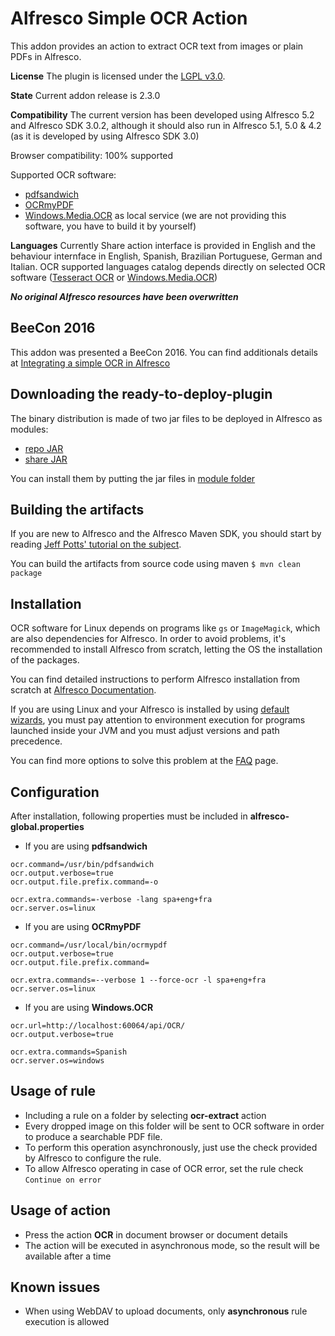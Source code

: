 
Alfresco Simple OCR Action
==========================

This addon provides an action to extract OCR text from images or plain PDFs in Alfresco.

**License**
The plugin is licensed under the [LGPL v3.0](http://www.gnu.org/licenses/lgpl-3.0.html). 

**State**
Current addon release is 2.3.0

**Compatibility**
The current version has been developed using Alfresco 5.2 and Alfresco SDK 3.0.2, although it should also run in Alfresco 5.1, 5.0 & 4.2 (as it is developed by using Alfresco SDK 3.0)

Browser compatibility: 100% supported

Supported OCR software:
* [pdfsandwich](http://www.tobias-elze.de/pdfsandwich/)
* [OCRmyPDF](https://github.com/jbarlow83/OCRmyPDF)
* [Windows.Media.OCR](https://www.nuget.org/packages/Microsoft.Windows.Ocr/) as local service (we are not providing this software, you have to build it by yourself)

**Languages**
Currently Share action interface is provided in English and the behaviour internface in English, Spanish, Brazilian Portuguese, German and Italian.
OCR supported languages catalog depends directly on selected OCR software ([Tesseract OCR](https://github.com/tesseract-ocr) or [Windows.Media.OCR](https://www.nuget.org/packages/Microsoft.Windows.Ocr/))

***No original Alfresco resources have been overwritten***


BeeCon 2016
-----------
This addon was presented a BeeCon 2016. You can find additionals details at [Integrating a simple OCR in Alfresco](http://beecon.buzz/talks/?id=20160125005)


Downloading the ready-to-deploy-plugin
--------------------------------------
The binary distribution is made of two jar files to be deployed in Alfresco as modules:

* [repo JAR](https://github.com/keensoft/alfresco-simple-ocr/releases/download/2.3.0/simple-ocr-repo-2.3.0.jar)
* [share JAR](https://github.com/keensoft/alfresco-simple-ocr/releases/download/2.3.0/simple-ocr-share-2.3.0.jar)

You can install them by putting the jar files in [module folder](http://docs.alfresco.com/community/concepts/dev-extensions-packaging-techniques-jar-files.html)


Building the artifacts
----------------------
If you are new to Alfresco and the Alfresco Maven SDK, you should start by reading [Jeff Potts' tutorial on the subject](http://ecmarchitect.com/alfresco-developer-series-tutorials/maven-sdk/tutorial/tutorial.html).

You can build the artifacts from source code using maven
```$ mvn clean package```


Installation
----------------------
OCR software for Linux depends on programs like `gs` or `ImageMagick`, which are also dependencies for Alfresco. In order to avoid problems, it's recommended to install Alfresco from scratch, letting the OS the installation of the packages. 

You can find detailed instructions to perform Alfresco installation from scratch at [Alfresco Documentation](http://docs.alfresco.com/community/tasks/alf-tomcat-install.html).

If you are using Linux and your Alfresco is installed by using [default wizards](http://docs.alfresco.com/community/concepts/simpleinstalls-community-intro.html), you must pay attention to environment execution for programs launched inside your JVM and you must adjust versions and path precedence.

You can find more options to solve this problem at the [FAQ](https://github.com/keensoft/alfresco-simple-ocr/wiki/FAQ) page.


Configuration
----------------------

After installation, following properties must be included in **alfresco-global.properties**

* If you are using **pdfsandwich**

```
ocr.command=/usr/bin/pdfsandwich
ocr.output.verbose=true
ocr.output.file.prefix.command=-o

ocr.extra.commands=-verbose -lang spa+eng+fra
ocr.server.os=linux

```

* If you are using **OCRmyPDF**

```
ocr.command=/usr/local/bin/ocrmypdf
ocr.output.verbose=true
ocr.output.file.prefix.command=

ocr.extra.commands=--verbose 1 --force-ocr -l spa+eng+fra
ocr.server.os=linux

```

* If you are using **Windows.OCR**

```
ocr.url=http://localhost:60064/api/OCR/
ocr.output.verbose=true

ocr.extra.commands=Spanish
ocr.server.os=windows

```


Usage of rule
----------------------
* Including a rule on a folder by selecting **ocr-extract** action
* Every dropped image on this folder will be sent to OCR software in order to produce a searchable PDF file. 
* To perform this operation asynchronously, just use the check provided by Alfresco to configure the rule.
* To allow Alfresco operating in case of OCR error, set the rule check `Continue on error`

Usage of action
----------------------
* Press the action **OCR** in document browser or document details
* The action will be executed in asynchronous mode, so the result will be available after a time

Known issues
-----------
* When using WebDAV to upload documents, only **asynchronous** rule execution is allowed
